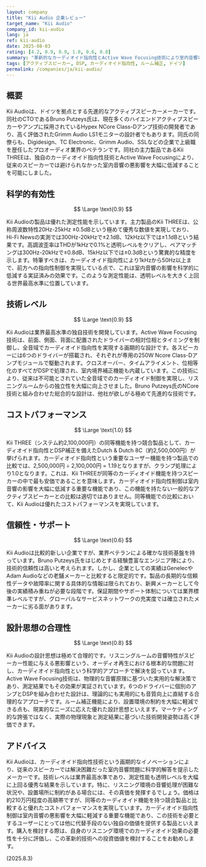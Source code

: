 ```yaml
---
layout: company
title: "Kii Audio 企業レビュー"
target_name: "Kii Audio"
company_id: kii-audio
lang: ja
ref: kii-audio
date: 2025-08-03
rating: [4.2, 0.9, 0.9, 1.0, 0.6, 0.8]
summary: "革新的なカーディオイド指向性とActive Wave Focusing技術により室内音響の影響を大幅に低減する先進的アクティブスピーカーメーカー。技術レベルは業界最高水準で、同等機能での比較においてコストパフォーマンスも優秀。"
tags: [アクティブスピーカー, DSP, カーディオイド指向性, ルーム補正, ドイツ]
permalink: /companies/ja/kii-audio/
---
```


## 概要

Kii Audioは、ドイツを拠点とする先進的なアクティブスピーカーメーカーです。同社のCTOであるBruno Putzeys氏は、現在多くのハイエンドアクティブスピーカーやアンプに採用されているHypex NCore Class-Dアンプ技術の開発者であり、高く評価されたGrimm Audio LS1モニターの設計者でもあります。同氏の同僚らも、Digidesign、TC Electronic、Grimm Audio、SSLなどの企業で上級職を歴任したプロオーディオ業界のベテランです。同社の主力製品であるKii THREEは、独自のカーディオイド指向性技術とActive Wave Focusingにより、従来のスピーカーでは避けられなかった室内音響の悪影響を大幅に低減することを可能にしました。

## 科学的有効性

$$ \Large \text{0.9} $$

Kii Audioの製品は優れた測定性能を示しています。主力製品のKii THREEは、公称周波数特性20Hz-25kHz ±0.5dBという極めて優秀な数値を実現しており、Hi-Fi Newsの実測では300Hz-20kHzで±2.1dB、12kHz以下では±1.1dBという結果です。高調波歪率はTHDが1kHzで0.1%と透明レベルをクリアし、ペアマッチングは300Hz-20kHzで±0.8dB、15kHz以下では±0.3dBという驚異的な精度を示します。特筆すべきは、カーディオイド指向性により1kHzから50Hz以上まで、前方への指向性制御を実現している点で、これは室内音響の影響を科学的に低減する実証済みの効果です。このような測定性能は、透明レベルを大きく上回る世界最高水準に位置しています。

## 技術レベル

$$ \Large \text{0.9} $$

Kii Audioは業界最高水準の独自技術を開発しています。Active Wave Focusing技術は、前面、側面、背面に配置されたドライバーの相対位相とタイミングを制御し、全音域でカーディオイド指向性を実現する画期的な設計です。各スピーカーには6つのドライバーが搭載され、それぞれが専用の250W Ncore Class-Dアンプモジュールで駆動されます。クロスオーバー、タイムアライメント、位相等化のすべてがDSPで処理され、室内境界補正機能も内蔵しています。この技術により、従来は不可能とされていた全音域でのカーディオイド制御を実現し、リスニングルームからの独立性を大幅に向上させました。Bruno Putzeys氏のNCore技術と組み合わせた総合的な設計は、他社が欲しがる極めて先進的な技術です。

## コストパフォーマンス

$$ \Large \text{1.0} $$

Kii THREE（システム約2,100,000円）の同等機能を持つ競合製品として、カーディオイド指向性とDSP補正を備えたDutch & Dutch 8C（約2,500,000円）が挙げられます。カーディオイド指向性という重要なユーザー機能を持つ製品での比較では、2,500,000円 ÷ 2,100,000円 = 1.19となりますが、クランプ処理により1.0となります。これは、Kii THREEが同等のカーディオイド機能を持つスピーカーの中で最も安価であることを意味します。カーディオイド指向性制御は室内音響の影響を大幅に低減する重要な機能であり、この機能を持たない一般的なアクティブスピーカーとの比較は適切ではありません。同等機能での比較において、Kii Audioは優れたコストパフォーマンスを実現しています。

## 信頼性・サポート

$$ \Large \text{0.6} $$

Kii Audioは比較的新しい企業ですが、業界ベテランによる確かな技術基盤を持っています。Bruno Putzeys氏をはじめとする経験豊富なエンジニア陣により、技術的信頼性は高いと考えられます。しかし、企業としての実績はGenelecやAdam Audioなどの老舗メーカーと比較すると限定的です。製品の長期的な信頼性データや故障率に関する具体的な情報は限られており、新興メーカーとして今後の実績積み重ねが必要な段階です。保証期間やサポート体制については業界標準レベルですが、グローバルなサービスネットワークの充実度では確立されたメーカーに劣る面があります。

## 設計思想の合理性

$$ \Large \text{0.8} $$

Kii Audioの設計思想は極めて合理的です。リスニングルームの音響特性がスピーカー性能に与える悪影響という、オーディオ再生における根本的な問題に対し、カーディオイド指向性という科学的アプローチで解決を図っています。Active Wave Focusing技術は、物理的な音響原理に基づいた実用的な解決策であり、測定結果でもその効果が実証されています。6つのドライバーに個別のアンプとDSPを組み合わせた設計は、理論的にも実用的にも音質向上に直結する合理的なアプローチです。ルーム補正機能により、設置環境の制約を大幅に軽減できる点も、現実的なニーズに応えた優れた設計思想といえます。マーケティング的な誇張ではなく、実際の物理現象と測定結果に基づいた技術開発姿勢は高く評価できます。

## アドバイス

Kii Audioは、カーディオイド指向性技術という画期的なイノベーションにより、従来のスピーカーでは解決困難だった室内音響問題に科学的解答を提示したメーカーです。技術レベルは業界最高水準であり、測定性能も透明レベルを大幅に上回る優秀な結果を示しています。特に、リスニング環境の音響処理が困難な状況や、設置場所に制約がある場合には、その真価を発揮するでしょう。価格は約210万円程度の高額帯ですが、同等のカーディオイド機能を持つ競合製品と比較すると優れたコストパフォーマンスを実現しています。カーディオイド指向性制御は室内音響の悪影響を大幅に軽減する重要な機能であり、この技術を必要とするユーザーにとっては他に代替手段のない独自の価値を提供する製品といえます。購入を検討する際は、自身のリスニング環境でのカーディオイド効果の必要性を十分に評価し、この革新的技術への投資価値を検討することをお勧めします。

(2025.8.3)
